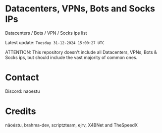 # Datacenters, VPNs, Bots and Socks IPs
 
Datacenters / Bots / VPN / Socks ips list

Latest update: `Tuesday 31-12-2024 15:00:27 UTC` 

ATTENTION: This repository doesn't include all Datacenters, VPNs, Bots & Socks ips, 
but should include the vast majority of common ones.

# Contact
Discord: naoestu

# Credits
nãoéstu, brahma-dev, scriptzteam, ejrv, X4BNet and TheSpeedX
